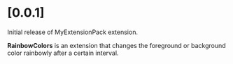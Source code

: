 # [0.0.1]

Initial release of MyExtensionPack extension.

**RainbowColors** is an extension that changes the foreground or background color rainbowly after a certain interval.
